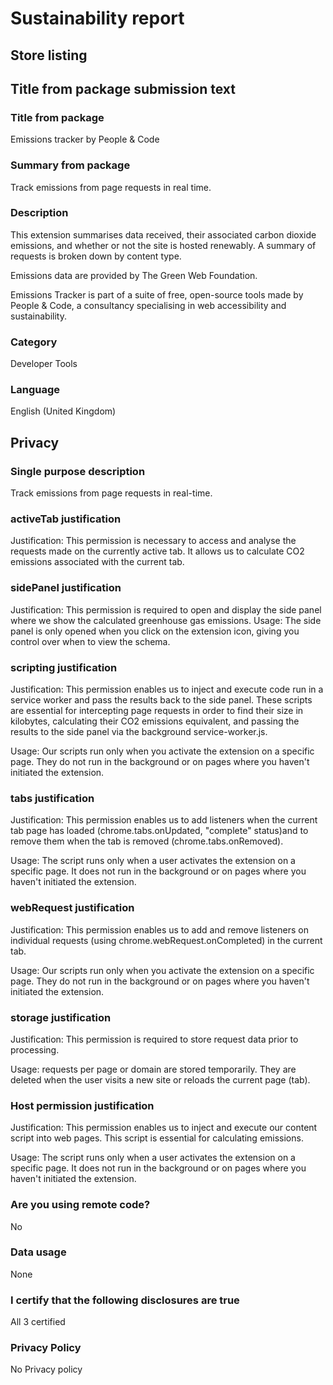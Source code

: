 # Sustainability report

## Store listing

## Title from package submission text

### Title from package

Emissions tracker by People & Code

### Summary from package

Track emissions from page requests in real time.

### Description

This extension summarises data received, their associated carbon dioxide emissions, and whether or not the site is hosted renewably. A summary of requests is broken down by content type.

Emissions data are provided by The Green Web Foundation.

Emissions Tracker is part of a suite of free, open-source tools made by People & Code, a consultancy specialising in web accessibility and sustainability.

### Category

Developer Tools

### Language

English (United Kingdom)

## Privacy

### Single purpose description

Track emissions from page requests in real-time.

### activeTab justification

Justification: This permission is necessary to access and analyse the requests made on the currently active tab. It allows us to calculate CO2 emissions associated with the current tab.

### sidePanel justification

Justification: This permission is required to open and display the side panel where we show the calculated greenhouse gas emissions. Usage: The side panel is only opened when you click on the extension icon, giving you control over when to view the schema.

### scripting justification

Justification: This permission enables us to inject and execute code run in a service worker and pass the results back to the side panel. These scripts are essential for intercepting page requests in order to find their size in kilobytes, calculating their CO2 emissions equivalent, and passing the results to the side panel via the background service-worker.js.

Usage: Our scripts run only when you activate the extension on a specific page. They do not run in the background or on pages where you haven't initiated the extension.

### tabs justification

Justification: This permission enables us to add listeners when the current tab page has loaded (chrome.tabs.onUpdated, "complete" status)and to remove them when the tab is removed (chrome.tabs.onRemoved).

Usage: The script runs only when a user activates the extension on a specific page. It does not run in the background or on pages where you haven't initiated the extension.

### webRequest justification

Justification: This permission enables us to add and remove listeners on individual requests (using chrome.webRequest.onCompleted) in the current tab.

Usage: Our scripts run only when you activate the extension on a specific page. They do not run in the background or on pages where you haven't initiated the extension.

### storage justification

Justification: This permission is required to store request data prior to processing.

Usage: requests per page or domain are stored temporarily. They are deleted when the user visits a new site or reloads the current page (tab).

### Host permission justification

Justification: This permission enables us to inject and execute our content script into web pages. This script is essential for calculating emissions.

Usage: The script runs only when a user activates the extension on a specific page. It does not run in the background or on pages where you haven't initiated the extension.

### Are you using remote code?

No

### Data usage

None

### I certify that the following disclosures are true

All 3 certified

### Privacy Policy

No Privacy policy

